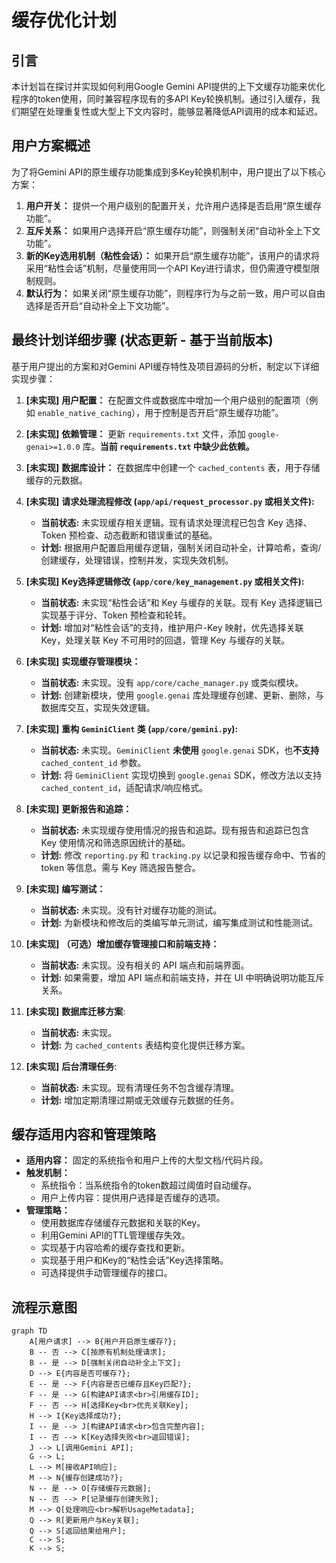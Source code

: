 # 缓存优化计划

## 引言

本计划旨在探讨并实现如何利用Google Gemini API提供的上下文缓存功能来优化程序的token使用，同时兼容程序现有的多API Key轮换机制。通过引入缓存，我们期望在处理重复性或大型上下文内容时，能够显著降低API调用的成本和延迟。

## 用户方案概述

为了将Gemini API的原生缓存功能集成到多Key轮换机制中，用户提出了以下核心方案：

1. **用户开关：** 提供一个用户级别的配置开关，允许用户选择是否启用“原生缓存功能”。
2. **互斥关系：** 如果用户选择开启“原生缓存功能”，则强制关闭“自动补全上下文功能”。
3. **新的Key选用机制（粘性会话）：** 如果开启“原生缓存功能”，该用户的请求将采用“粘性会话”机制，尽量使用同一个API Key进行请求，但仍需遵守模型限制规则。
4. **默认行为：** 如果关闭“原生缓存功能”，则程序行为与之前一致，用户可以自由选择是否开启“自动补全上下文功能”。

## 最终计划详细步骤 (状态更新 - 基于当前版本)

基于用户提出的方案和对Gemini API缓存特性及项目源码的分析，制定以下详细实现步骤：

1. **[未实现]** **用户配置：** 在配置文件或数据库中增加一个用户级别的配置项（例如 `enable_native_caching`），用于控制是否开启“原生缓存功能”。
2. **[未实现]** **依赖管理：** 更新 `requirements.txt` 文件，添加 `google-genai>=1.0.0` 库。**当前 `requirements.txt` 中缺少此依赖。**
3. **[未实现]** **数据库设计：** 在数据库中创建一个 `cached_contents` 表，用于存储缓存的元数据。
4. **[未实现]** **请求处理流程修改 (`app/api/request_processor.py` 或相关文件):**
    * **当前状态:** 未实现缓存相关逻辑。现有请求处理流程已包含 Key 选择、Token 预检查、动态截断和错误重试的基础。
    * **计划:** 根据用户配置启用缓存逻辑，强制关闭自动补全，计算哈希，查询/创建缓存，处理错误，控制并发，实现失效机制。
5. **[未实现]** **Key选择逻辑修改 (`app/core/key_management.py` 或相关文件):**
    * **当前状态:** 未实现“粘性会话”和 Key 与缓存的关联。现有 Key 选择逻辑已实现基于评分、Token 预检查和轮转。
    * **计划:** 增加对“粘性会话”的支持，维护用户-Key 映射，优先选择关联 Key，处理关联 Key 不可用时的回退，管理 Key 与缓存的关联。
6. **[未实现]** **实现缓存管理模块：**
    * **当前状态:** 未实现。没有 `app/core/cache_manager.py` 或类似模块。
    * **计划:** 创建新模块，使用 `google.genai` 库处理缓存创建、更新、删除，与数据库交互，实现失效逻辑。
7. **[未实现]** **重构 `GeminiClient` 类 (`app/core/gemini.py`):**
    * **当前状态:** 未实现。`GeminiClient` **未使用** `google.genai` SDK，也**不支持** `cached_content_id` 参数。
    * **计划:** 将 `GeminiClient` 实现切换到 `google.genai` SDK，修改方法以支持 `cached_content_id`，适配请求/响应格式。
8. **[未实现]** **更新报告和追踪：**
    * **当前状态:** 未实现缓存使用情况的报告和追踪。现有报告和追踪已包含 Key 使用情况和筛选原因统计的基础。
    * **计划:** 修改 `reporting.py` 和 `tracking.py` 以记录和报告缓存命中、节省的 token 等信息。需与 Key 筛选报告整合。
9. **[未实现]** **编写测试：**
    * **当前状态:** 未实现。没有针对缓存功能的测试。
    * **计划:** 为新模块和修改后的类编写单元测试，编写集成测试和性能测试。
10. **[未实现]** **（可选）增加缓存管理接口和前端支持：**
    * **当前状态:** 未实现。没有相关的 API 端点和前端界面。
    * **计划:** 如果需要，增加 API 端点和前端支持，并在 UI 中明确说明功能互斥关系。

11. **[未实现]** **数据库迁移方案**:
    * **当前状态:** 未实现。
    * **计划:** 为 `cached_contents` 表结构变化提供迁移方案。
12. **[未实现]** **后台清理任务**:
    * **当前状态:** 未实现。现有清理任务不包含缓存清理。
    * **计划:** 增加定期清理过期或无效缓存元数据的任务。

## 缓存适用内容和管理策略

* **适用内容：** 固定的系统指令和用户上传的大型文档/代码片段。
* **触发机制：**
  * 系统指令：当系统指令的token数超过阈值时自动缓存。
  * 用户上传内容：提供用户选择是否缓存的选项。
* **管理策略：**
  * 使用数据库存储缓存元数据和关联的Key。
  * 利用Gemini API的TTL管理缓存失效。
  * 实现基于内容哈希的缓存查找和更新。
  * 实现基于用户和Key的“粘性会话”Key选择策略。
  * 可选择提供手动管理缓存的接口。

## 流程示意图

```mermaid
graph TD
    A[用户请求] --> B{用户开启原生缓存?};
    B -- 否 --> C[按原有机制处理请求];
    B -- 是 --> D[强制关闭自动补全上下文];
    D --> E{内容是否可缓存?};
    E -- 是 --> F{内容是否已缓存且Key匹配?};
    F -- 是 --> G[构建API请求<br>引用缓存ID];
    F -- 否 --> H[选择Key<br>优先关联Key];
    H --> I{Key选择成功?};
    I -- 是 --> J[构建API请求<br>包含完整内容];
    I -- 否 --> K[Key选择失败<br>返回错误];
    J --> L[调用Gemini API];
    G --> L;
    L --> M[接收API响应];
    M --> N{缓存创建成功?};
    N -- 是 --> O[存储缓存元数据];
    N -- 否 --> P[记录缓存创建失败];
    M --> Q[处理响应<br>解析UsageMetadata];
    Q --> R[更新用户与Key关联];
    Q --> S[返回结果给用户];
    C --> S;
    K --> S;
